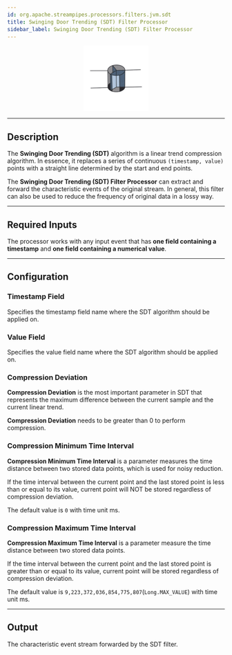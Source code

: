 ```yaml
---
id: org.apache.streampipes.processors.filters.jvm.sdt
title: Swinging Door Trending (SDT) Filter Processor
sidebar_label: Swinging Door Trending (SDT) Filter Processor
---
```


<!--
  ~ Licensed to the Apache Software Foundation (ASF) under one or more
  ~ contributor license agreements.  See the NOTICE file distributed with
  ~ this work for additional information regarding copyright ownership.
  ~ The ASF licenses this file to You under the Apache License, Version 2.0
  ~ (the "License"); you may not use this file except in compliance with
  ~ the License.  You may obtain a copy of the License at
  ~
  ~    http://www.apache.org/licenses/LICENSE-2.0
  ~
  ~ Unless required by applicable law or agreed to in writing, software
  ~ distributed under the License is distributed on an "AS IS" BASIS,
  ~ WITHOUT WARRANTIES OR CONDITIONS OF ANY KIND, either express or implied.
  ~ See the License for the specific language governing permissions and
  ~ limitations under the License.
  ~
  -->



<p align="center"> 
    <img src="/img/pipeline-elements/org.apache.streampipes.processors.filters.jvm.sdt/icon.png" width="150px;" class="pe-image-documentation"/>
</p>


***

## Description

The **Swinging Door Trending (SDT)** algorithm is a linear trend compression algorithm. 
In essence, it replaces a series of continuous `(timestamp, value)` points with a straight line determined by the start and end points.

The **Swinging Door Trending (SDT) Filter Processor** can extract and forward the characteristic events of the original stream.
In general, this filter can also be used to reduce the frequency of original data in a lossy way.

***

## Required Inputs

The processor works with any input event that has **one field containing a timestamp** and 
**one field containing a numerical value**.

***

## Configuration

### Timestamp Field
Specifies the timestamp field name where the SDT algorithm should be applied on.

### Value Field
Specifies the value field name where the SDT algorithm should be applied on.

### Compression Deviation
**Compression Deviation** is the most important parameter in SDT that represents the maximum difference 
between the current sample and the current linear trend. 

**Compression Deviation** needs to be greater than 0 to perform compression.

### Compression Minimum Time Interval
**Compression Minimum Time Interval** is a parameter measures the time distance between two stored data points, 
which is used for noisy reduction. 

If the time interval between the current point and the last stored point is less than or equal to its value, 
current point will NOT be stored regardless of compression deviation. 

The default value is `0` with time unit ms.

### Compression Maximum Time Interval
**Compression Maximum Time Interval** is a parameter measure the time distance between two stored data points. 

If the time interval between the current point and the last stored point is greater than or equal to its value, 
current point will be stored regardless of compression deviation. 

The default value is `9,223,372,036,854,775,807`(`Long.MAX_VALUE`) with time unit ms.

***

## Output
The characteristic event stream forwarded by the SDT filter.
